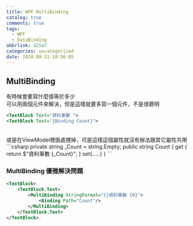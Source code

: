 ```yaml
---
title: WPF MultiBinding
catalog: true
comments: true
tags:
  - WPF
  - DataBinding
abbrlink: 42547
categories: uncategorized
date: 2020-08-31 18:56:05
---
```


## MultiBinding
有時候會要寫什麼值等於多少<br>
可以用兩個元件來解決，但是這樣就要多寫一個元件，不是很聰明
```xml
<TextBlock Text="資料筆數 ">
<TextBlock Text="{Binding Count}">
```
<br>
或是在ViewModel裡面處裡掉，可是這樣這個屬性就沒有辦法跟其它屬性共用
```csharp
private string _Count = string.Empty;
public string Count
{
    get
    {
        return $"資料筆數 {_Count}";
    }
    set{.....}
}
```

### MultiBinding 優雅解決問題

```xml
<TextBlock>
    <TextBlock.Text>
        <MultiBinding StringFormat="{}資料筆數 {0}">
            <Binding Path="Count"/>
        </MultiBinding>
    </TextBlock.Text>
</TextBlock>
```